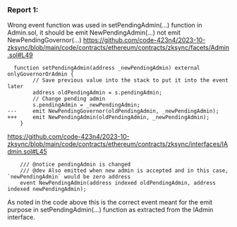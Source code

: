 ### Report 1:
Wrong event function was used in setPendingAdmin(...) function in Admin.sol, it should be emit NewPendingAdmin(...) not emit NewPendingGovernor(...)
https://github.com/code-423n4/2023-10-zksync/blob/main/code/contracts/ethereum/contracts/zksync/facets/Admin.sol#L49
```solidity
  function setPendingAdmin(address _newPendingAdmin) external onlyGovernorOrAdmin {
        // Save previous value into the stack to put it into the event later
        address oldPendingAdmin = s.pendingAdmin;
        // Change pending admin
        s.pendingAdmin = _newPendingAdmin;
---     emit NewPendingGovernor(oldPendingAdmin, _newPendingAdmin);
+++     emit NewPendingAdmin(oldPendingAdmin, _newPendingAdmin);
    }
```
https://github.com/code-423n4/2023-10-zksync/blob/main/code/contracts/ethereum/contracts/zksync/interfaces/IAdmin.sol#L45
```solidity
    /// @notice pendingAdmin is changed
    /// @dev Also emitted when new admin is accepted and in this case, `newPendingAdmin` would be zero address
    event NewPendingAdmin(address indexed oldPendingAdmin, address indexed newPendingAdmin);
```
As noted in the code above this is the correct event meant for the emit purpose in setPendingAdmin(...) function as extracted from the IAdmin interface.

